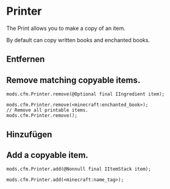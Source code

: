 # Printer

The Print allows you to make a copy of an item.

By default can copy written books and enchanted books.

## Entfernen

## Remove matching copyable items.

```zenscript
mods.cfm.Printer.remove(@Optional final IIngredient item);

mods.cfm.Printer.remove(<minecraft:enchanted_book>);
// Remove all printable items.
mods.cfm.Printer.remove();
```

## Hinzufügen

## Add a copyable item.

```zenscript
mods.cfm.Printer.add(@Nonnull final IItemStack item);

mods.cfm.Printer.add(<minecraft:name_tag>);
```